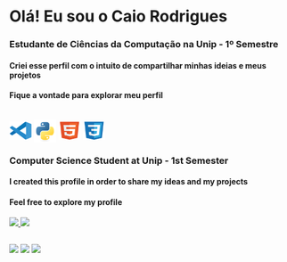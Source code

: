 <h1> Olá! Eu sou o Caio Rodrigues</h1>

<h3> Estudante de Ciências da Computação na Unip - 1º Semestre </h3>

<h4>  Criei esse perfil com o intuito de compartilhar minhas ideias e meus projetos </h4>

<h4> Fique a vontade para explorar meu perfil</h4>

<div style="display: inline_block"><br>
  <img align="center" alt="Caio-Vscode" height="33" width="40" src="https://raw.githubusercontent.com/devicons/devicon/master/icons/vscode/vscode-original.svg">
  <img align="center" alt="Caio-Python" height="40" width="40" src="https://raw.githubusercontent.com/devicons/devicon/master/icons/python/python-original.svg">
  <img align="center" alt="Caio-Html" height="33" width="40" src="https://raw.githubusercontent.com/devicons/devicon/master/icons/html5/html5-original.svg">
  <img align="center" alt="Caio-Css" height="33" width="40" src="https://raw.githubusercontent.com/devicons/devicon/master/icons/css3/css3-original.svg">
</div>

<h3> Computer Science Student at Unip - 1st Semester </h3>

<h4> I created this profile in order to share my ideas and my projects </h4>

<h4> Feel free to explore my profile </h4>

<div align="left">
  <a href="https://github.com/caiorodri?tab=repositories">
  <img width="43%"  src="https://github-readme-stats.vercel.app/api?username=caiorodri&show_icons=true&theme=dracula&include_all_commits=true&count_private=true"/>
  <img width="52%" src="https://github-readme-stats.vercel.app/api/top-langs/?username=caiorodri&layout=compact&langs_count=7&theme=dracula"/>
</div>

## 

<div>
  <a href="https://instagram.com/caio.rom" target="_blank"><img src="https://img.shields.io/badge/-Instagram-%23E4405F?style=for-the-badge&logo=instagram&logoColor=white" target="_blank"></a>
  <a href = "mailto:caiodossantosrodrigues@gmail.com"><img src="https://img.shields.io/badge/-Gmail-%23333?style=for-the-badge&logo=gmail&logoColor=white" target="_blank"></a>
  <a href="https://www.linkedin.com/in/caio-rodrigues-7a7563252" target="_blank"><img src="https://img.shields.io/badge/-LinkedIn-%230077B5?style=for-the-badge&logo=linkedin&logoColor=white" target="_blank"></a> 
 
 
</div>
